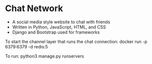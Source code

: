 # Chat Network
- A social media style website to chat with friends
- Written in Python, JavaScript, HTML, and CSS
- Django and Bootstrap used for frameworks

To start the channel layer that runs the chat connection:
    docker run -p 6379:6379 -d redis:5
    
To run: python3 manage.py runservers